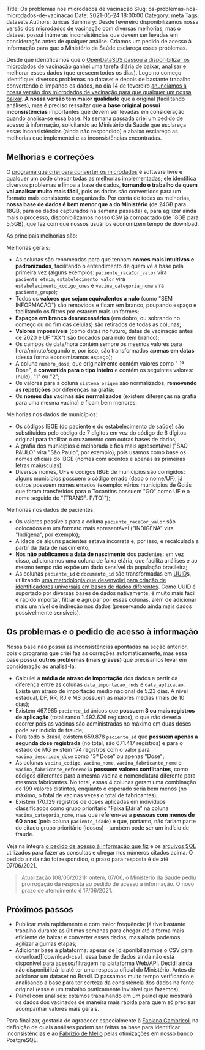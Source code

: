 Title: Os problemas nos microdados de vacinação
Slug: os-problemas-nos-microdados-de-vacinacao
Date: 2021-05-24 18:00:00
Category: meta
Tags: datasets
Authors: turicas
Summary: Desde fevereiro disponibilizamos nossa versão dos microdados de vacinação com diversas melhorias, mas o dataset possui inúmeras inconsistências que devem ser levadas em consideração antes de qualquer análise. Criamos um pedido de acesso à informação para que o Ministério da Saúde esclareça esses problemas.

Desde que identificamos que o [OpenDataSUS passou a disponibilizar os
microdados de vacinação][opendatasus-vacinacao] ganhei uma tarefa diária de
baixar, analisar e melhorar esses dados (que crescem todos os dias). Logo no
começo identifiquei diversos problemas no dataset e depois de bastante trabalho
convertendo e limpando os dados, no dia 14 de fevereiro [anunciamos a nossa
versão dos microdados de vacinação para que qualquer um possa
baixar][tweet-microdados]. **A nossa versão tem maior qualidade** que a
original (facilitando análises), mas é preciso ressaltar que **a base original
possui inconsistências** importantes que devem ser levadas em consideração
quando analisa-se essa base. Na semana passada criei um pedido de acesso à
informação, solicitando ao Ministério da Saúde que esclareça essas
inconsistências (ainda não respondido) e abaixo esclareço as melhorias que
implementei e as inconsistências encontradas.


## Melhorias e correções

O [programa que criei para converter os microdados][programa-vacinacao] é
software livre e qualquer um pode checar todas as melhorias implementadas;
ele identifica diversos problemas e limpa a base de dados, **tornando o
trabalho de quem vai analisar muito mais fácil**, pois os dados são convertidos
para um formato mais consistente e organizado. Por conta de todas as melhorias,
**nossa base de dados é bem menor que a do Ministério** (de 24GB para 18GB,
para os dados capturados na semana passada) e, para agilizar ainda mais o
processo, disponibilizamos nosso CSV já compactado (de 18GB para 5,5GB), que
faz com que nossos usuários economizem tempo de download.

As principais melhorias são:

Melhorias gerais:

- As colunas são renomeadas para que tenham **nomes mais intuitivos e
  padronizados**, facilitando o entendimento de quem vê a base pela primeira
  vez (alguns exemplos: `paciente_racaCor_valor` vira `paciente_etnia`,
  `estabelecimento_valor` vira `estabelecimento_codigo_cnes` e
  `vacina_categoria_nome` vira `paciente_grupo`);
- Todos os **valores que sejam equivalentes a nulo** (como "SEM INFORMACAO")
  são removidos e ficam em branco, poupando espaço e facilitando os filtros por
  estarem mais uniformes;
- **Espaços em branco desnecessários** (em dobro, ou sobrando no começo ou no
  fim das células) são retirados de todas as colunas;
- **Valores impossíveis** (como datas no futuro, datas de vacinação antes de
  2020 e UF "XX") são trocados para nulo (em branco);
- Os campos de data/hora contém sempre os mesmos valores para
  hora/minuto/segundo e, por isso, são transformados **apenas em datas** (dessa
  forma economizamos espaço);
- A coluna `numero_dose`, que originalmente contém valores como "   1ª Dose", é
  **convertida para o tipo inteiro** e contém os seguintes valores: (nulo), "1"
  ou "2";
- Os valores para a coluna `sistema_origem` são normalizados, **removendo as
  repetições** por diferenças na grafia;
- Os **nomes das vacinas são normalizados** (existem diferenças na grafia para
  uma mesma vacina) e ficam bem menores.


Melhorias nos dados de municípios:

- Os códigos IBGE (do paciente e do estabelecimento de saúde) são substituídos
  pelo código de 7 dígitos em vez do código de 6 dígitos original para
  facilitar o cruzamento com outras bases de dados;
- A grafia dos municípios é melhorada e fica mais apresentável ("SAO PAULO"
  vira "São Paulo", por exemplo), pois usamos como base os nomes oficiais do
  IBGE (nomes com acentos e apenas as primeiras letras maiúsculas);
- Diversos nomes, UFs e códigos IBGE de municípios são corrigidos: alguns
  municípios possuem o código errado (dado o nome/UF), já outros possuem nomes
  errados (exemplo: vários municípios de Goiás que foram transferidos para o
  Tocantins possuem "GO" como UF e o nome seguido de "(TRANSF. P/TO)");


Melhorias nos dados de pacientes:

- Os valores possíveis para a coluna `paciente_racaCor_valor` são colocados em
  um formato mais apresentável ("INDIGENA" vira "Indígena", por exemplo);
- A idade de alguns pacientes estava incorreta e, por isso, é recalculada
  a partir da data de nascimento;
- Nós **não publicamos a data de nascimento** dos pacientes: em vez
  disso, adicionamos uma coluna de faixa etária, que facilita análises e ao
  mesmo tempo não expõe um dado sensível da população brasileira;
- As colunas `paciente_id` e `documento_id` são transformadas em
  [UUID][uuid-wp]s, utilizando [uma metodologia que desenvolvi para criação de
  identificadores universais em bases de dados diferentes][metodologia-uuid].
  Como UUID é suportado por diversas bases de dados nativamente, é muito mais
  fácil e rápido importar, filtrar e agrupar por essas colunas, além de
  adicionar mais um nível de indireção nos dados (preservando ainda mais dados
  possivelmente sensíveis).


## Os problemas e o pedido de acesso à informação

Nossa base não possui as inconsistências apontadas na seção anterior, pois o
programa que criei faz as correções automaticamente, mas essa base **possui
outros problemas (mais graves)** que precisamos levar em consideração ao
analisá-la:

- Calculei a **média de atraso de importação** dos dados a partir da diferença
  entre as colunas `data_importacao_rnds` e `data_aplicacao`. Existe um atraso
  de importação médio nacional de 5.23 dias. A nível estadual, DF, RR, RJ e MS
  possuem as maiores médias (mais de 10 dias);
- Existem 467.985 `paciente_id` únicos que **possuem 3 ou mais registros de
  aplicação** (totalizando 1.492.626 registros), o que não deveria ocorrer pois
  as vacinas são administradas no máximo em duas doses - pode ser indício de
  fraude;
- Para todo o Brasil, existem 659.878 `paciente_id` que **possuem apenas a
  segunda dose registrada** (no total, são 671.417 registros) e para o estado
  de MG existem 174 registros com o valor para `vacina_descricao_dose` como "3ª
  Dose" ou apenas "Dose";
- As colunas `vacina_codigo`, `vacina_nome`, `vacina_fabricante_nome` e
  `vacina_fabricante_referencia` **possuem valores conflitantes**, como códigos
  diferentes para a mesma vacina e nomenclatura diferente para mesmos
  fabricantes. No total, essas 4 colunas geram uma combinação de 199 valores
  distintos, enquanto o esperado seria bem menos (no máximo, o total de vacinas
  vezes o total de fabricantes);
- Existem 170.129 registros de doses aplicadas em indivíduos classificados como
  grupo prioritário "Faixa Etária" na coluna `vacina_categoria_nome`, mas que
  referem-se a **pessoas com menos de 60 anos** (pela coluna `paciente_idade`)
  e que, portanto, não fariam parte do citado grupo prioritário (idosos) -
  também pode ser um indício de fraude.


Veja na íntegra [o pedido de acesso à informação que fiz][pedido-lai] e os
[arquivos SQL][analise-sql] utilizados para fazer as consultas e chegar nos
números citados acima. O pedido ainda não foi respondido, o prazo para resposta
é de até 07/06/2021.

> Atualização (08/06/2021): ontem, 07/06, o Ministério da Saúde pediu
> prorrogação da resposta ao pedido de acesso à informação. O novo prazo de
> atendimento é 17/06/2021.


## Próximos passos

- Publicar mais rapidamente e com maior frequência: já tive bastante trabalho
  durante as últimas semanas para chegar até a forma mais eficiente de baixar e
  converter esses dados, mas ainda podemos agilizar algumas etapas;
- Adicionar base à plataforma: apesar de [disponibilizarmos o CSV para
  download][download-csv], essa base de dados ainda não está disponível para
  acesso/filtragem na plataforma Web/API. Decidi ainda não disponibilizá-la até
  ter uma resposta oficial do Ministério. Antes de adicionar um dataset no
  Brasil.IO passamos muito tempo verificando e analisando a base para ter
  certeza da consistência dos dados na fonte original (esse é um trabalho
  praticamente invisível que fazemos);
- Painel com análises: estamos trabalhando em um painel que mostrará os dados
  dos vacinados de maneira mais rápida para quem só precisar acompanhar valores
  mais gerais.

Para finalizar, gostaria de agradecer especialmente à [Fabiana
Cambricoli][twitter-cambricoli] na definição de quais análises podem ser feitas
na base para identificar inconsistências e ao [Fabrizio de
Mello][twitter-fabrizio] pelas otimizações em nosso banco PostgreSQL.


[analise-sql]: https://github.com/turicas/covid19-br/tree/master/analises/microdados-vacinacao
[metodologia-uuid]: https://github.com/turicas/brasil.io/issues/182
[opendatasus-vacinacao]: https://opendatasus.saude.gov.br/dataset/covid-19-vacinacao
[pedido-lai]: https://github.com/turicas/covid19-br/blob/master/analises/microdados-vacinacao/README.md#pedido-de-acesso-%C3%A0-informa%C3%A7%C3%A3o
[programa-vacinacao]: https://github.com/turicas/covid19-br/blob/master/covid19br/vacinacao.py
[tweet-microdados]: https://twitter.com/brasil_io/status/1361080270791864321
[twitter-cambricoli]: https://twitter.com/Cambricoli
[twitter-fabrizio]: https://twitter.com/fabriziomello
[uuid-wp]: https://en.wikipedia.org/wiki/Universally_unique_identifier
